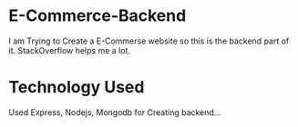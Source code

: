 # E-Commerce-Backend
I am Trying to Create a E-Commerse website so this is the backend part of it. StackOverflow helps me a lot.

# Technology Used
Used Express, Nodejs, Mongodb for Creating backend...
